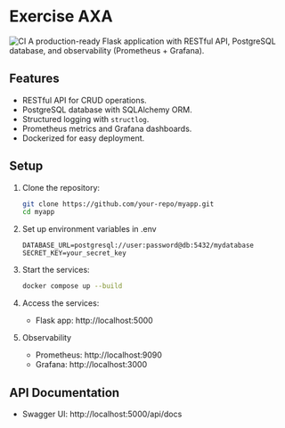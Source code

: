 # Exercise AXA
 ![CI](https://github.com/Barsun/exercise-axa/actions/workflows/ci.yml/badge.svg)
A production-ready Flask application with RESTful API, PostgreSQL database, and observability (Prometheus + Grafana).

## Features
- RESTful API for CRUD operations.
- PostgreSQL database with SQLAlchemy ORM.
- Structured logging with `structlog`.
- Prometheus metrics and Grafana dashboards.
- Dockerized for easy deployment.

## Setup
1. Clone the repository:
   ```bash
   git clone https://github.com/your-repo/myapp.git
   cd myapp
   ```
2. Set up environment variables in .env
    ```
    DATABASE_URL=postgresql://user:password@db:5432/mydatabase
    SECRET_KEY=your_secret_key
    ```
3. Start the services:
   ```bash
   docker compose up --build
   ```
4. Access the services:
    - Flask app: http://localhost:5000

5. Observability
    - Prometheus: http://localhost:9090
    - Grafana: http://localhost:3000

## API Documentation
 - Swagger UI: http://localhost:5000/api/docs
